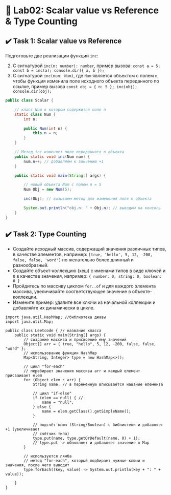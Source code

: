 # 👾 Lab02: Scalar value vs Reference & Type Counting
## ✔️ Task 1: Scalar value vs Reference
Подготовьте две реализации функции `inc`:

2. C сигнатурой `inc(n: number): number`,
пример вызова: `const a = 5; const b = inc(a); console.dir({ a, b });`
3. C сигнатурой `inc(num: Num)`, где `Num` является объектом с полем `n`,
чтобы функция изменила поле исходного объекта переданного по ссылке,
пример вызова `const obj = { n: 5 }; inc(obj); console.dir(obj);`

```java
public class Scalar {

    // класс Num в котором содержится поле n
    static class Num {
        int n;

        public Num(int n) {
            this.n = n;
        }
    }

    // Метод inc изменяет поле переданного n объекта
    public static void inc(Num num) {
        num.n++; // добавляем к занчению +1
    }

    public static void main(String[] args) {

        // новый объекта Num с полем n = 5
        Num Obj = new Num(5);

        inc(Obj); // вызываем метод для изменения поля n объекта

        System.out.println("obj.n: " + Obj.n); // выводим на консоль
    }
}
```

## ✔️ Task 2: Type Counting
- Создайте исходный массив, содержащий значения различных типов, в качестве
элементов, например: `[true, 'hello', 5, 12, -200, false, false, 'word']`
но желательно более длинный и разнообразный.
- Создайте объект-коллекцию (хеш) с именами типов в виде ключей и `0` в качестве
значения, например: `{ number: 0, string: 0, boolean: 0 }`
- Пройдитесь по массиву циклом `for..of` и для каждого элемента массива,
увеличивайте соответствующее значение в объекте-коллекции.
- Измените пример: удалите все ключи из начальной коллекции и добавляйте их
динамически в цикле.

```
import java.util.HashMap; //библиотека джавы
import java.util.Map;

public class Leetcode { // название класса
    public static void main(String[] args) {
        // создание массива и присвоение ему значений
        Object[] arr = { true, "hello", 5, 12, -200, false, false, "word" };
        // использование функции HashMap
        Map<String, Integer> type = new HashMap<>();

        // цикл "for-each"
        // перебирает значения массива arr и каждый елемент присваивает elem
        for (Object elem : arr) {
            String name; // в переменную вписывается навание елемента

            // цикл "if-else"
            if (elem == null) { //
                name = "null";
            } else {
                name = elem.getClass().getSimpleName();
            }

            // подсчёт ключ (String/Boolean) с библиотеки и добавляет +1 (увеличивает
            // счётчик типа)
            type.put(name, type.getOrDefault(name, 0) + 1);
            // type.put -> обновляет и добавляет значение в Map
        }

        // используется лямба
        // метод "for-each", который подбирает нужные ключи и значения, после чего выводит
        type.forEach((key, value) -> System.out.println(key + ": " + value));

    }
}
```




